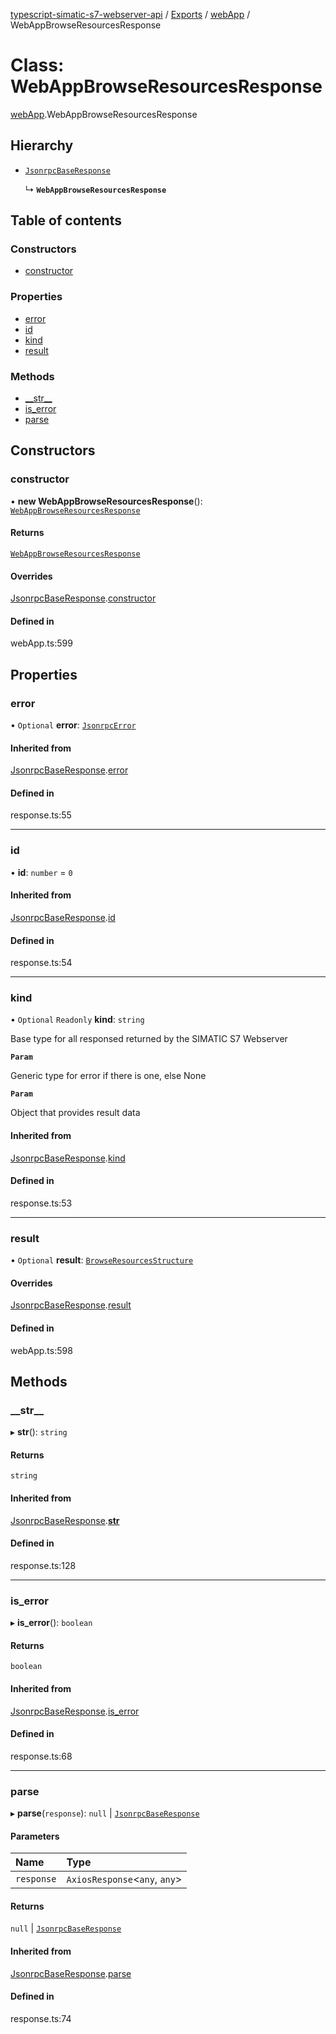[typescript-simatic-s7-webserver-api](../README.md) / [Exports](../modules.md) / [webApp](../modules/webApp.md) / WebAppBrowseResourcesResponse

# Class: WebAppBrowseResourcesResponse

[webApp](../modules/webApp.md).WebAppBrowseResourcesResponse

## Hierarchy

- [`JsonrpcBaseResponse`](response.JsonrpcBaseResponse.md)

  ↳ **`WebAppBrowseResourcesResponse`**

## Table of contents

### Constructors

- [constructor](webApp.WebAppBrowseResourcesResponse.md#constructor)

### Properties

- [error](webApp.WebAppBrowseResourcesResponse.md#error)
- [id](webApp.WebAppBrowseResourcesResponse.md#id)
- [kind](webApp.WebAppBrowseResourcesResponse.md#kind)
- [result](webApp.WebAppBrowseResourcesResponse.md#result)

### Methods

- [\_\_str\_\_](webApp.WebAppBrowseResourcesResponse.md#__str__)
- [is\_error](webApp.WebAppBrowseResourcesResponse.md#is_error)
- [parse](webApp.WebAppBrowseResourcesResponse.md#parse)

## Constructors

### constructor

• **new WebAppBrowseResourcesResponse**(): [`WebAppBrowseResourcesResponse`](webApp.WebAppBrowseResourcesResponse.md)

#### Returns

[`WebAppBrowseResourcesResponse`](webApp.WebAppBrowseResourcesResponse.md)

#### Overrides

[JsonrpcBaseResponse](response.JsonrpcBaseResponse.md).[constructor](response.JsonrpcBaseResponse.md#constructor)

#### Defined in

webApp.ts:599

## Properties

### error

• `Optional` **error**: [`JsonrpcError`](response.JsonrpcError.md)

#### Inherited from

[JsonrpcBaseResponse](response.JsonrpcBaseResponse.md).[error](response.JsonrpcBaseResponse.md#error)

#### Defined in

response.ts:55

___

### id

• **id**: `number` = `0`

#### Inherited from

[JsonrpcBaseResponse](response.JsonrpcBaseResponse.md).[id](response.JsonrpcBaseResponse.md#id)

#### Defined in

response.ts:54

___

### kind

• `Optional` `Readonly` **kind**: `string`

Base type for all responsed returned by the SIMATIC S7 Webserver

**`Param`**

Generic type for error if there is one, else None

**`Param`**

Object that provides result data

#### Inherited from

[JsonrpcBaseResponse](response.JsonrpcBaseResponse.md).[kind](response.JsonrpcBaseResponse.md#kind)

#### Defined in

response.ts:53

___

### result

• `Optional` **result**: [`BrowseResourcesStructure`](webApp.BrowseResourcesStructure.md)

#### Overrides

[JsonrpcBaseResponse](response.JsonrpcBaseResponse.md).[result](response.JsonrpcBaseResponse.md#result)

#### Defined in

webApp.ts:598

## Methods

### \_\_str\_\_

▸ **__str__**(): `string`

#### Returns

`string`

#### Inherited from

[JsonrpcBaseResponse](response.JsonrpcBaseResponse.md).[__str__](response.JsonrpcBaseResponse.md#__str__)

#### Defined in

response.ts:128

___

### is\_error

▸ **is_error**(): `boolean`

#### Returns

`boolean`

#### Inherited from

[JsonrpcBaseResponse](response.JsonrpcBaseResponse.md).[is_error](response.JsonrpcBaseResponse.md#is_error)

#### Defined in

response.ts:68

___

### parse

▸ **parse**(`response`): ``null`` \| [`JsonrpcBaseResponse`](response.JsonrpcBaseResponse.md)

#### Parameters

| Name | Type |
| :------ | :------ |
| `response` | `AxiosResponse`\<`any`, `any`\> |

#### Returns

``null`` \| [`JsonrpcBaseResponse`](response.JsonrpcBaseResponse.md)

#### Inherited from

[JsonrpcBaseResponse](response.JsonrpcBaseResponse.md).[parse](response.JsonrpcBaseResponse.md#parse)

#### Defined in

response.ts:74
